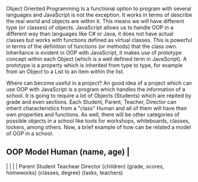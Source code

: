 Object Oriented Programming
Is a functional option to program with several languages and JavaScript is not the exception. It works in terms of
describe the real world and objects are within it. This means we will have different type (or classes) of objects.
JavaScript allows us to handle OOP in a different way than languages like C# or Java, it does not have actual classes
but works with functions defined as virtual classes. This is powerful in terms of the definition of functions (or 
methods) that the class own. Inheritance is evident in OOP with JavaScript, it makes use of prototype concept within
each Object (which is a well defined term in JavaScript). A prototype is a property which is inherited from type to
type, for example from an Object to a List to an item within the list.

Where can become useful in a project?
An good idea of a project which can use OOP with JavaScript is a program which handles the information of a school.
It is going to require a lot of Objects (Students) which are repited by grade and even sections. Each Student, Parent,
Teacher, Director can inherit characteristics from a "class" Human and all of them will have their own properties
and functions. As well, there will be other categories of possible objects in a school like tools for workshops,
whiteboards, classes, lockers, among others. Now, a brief example of how can be related a model of OOP in a school.

OOP Model
								   Human
								(name, age)
									 |
   ----------------------------------------------------------------
   |                     |                     |                  |
  Parent              Student              Teachear           Director
(children) (grade, scores, homeworks) (classes, degree) (tasks, teachers)
